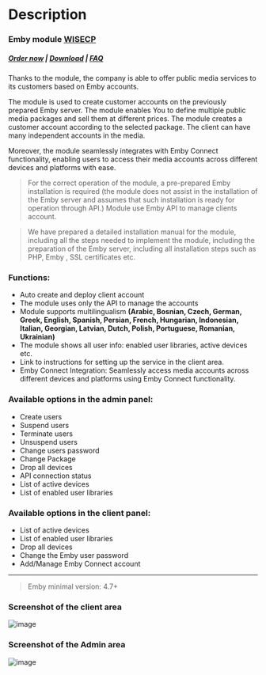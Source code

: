 # Description

### Emby module **[WISECP](https://puqcloud.com/link.php?id=78)** 

##### [Order now](https://puqcloud.com/index.php?rp=/store/wisecp-module-emby) | [Download](https://download.puqcloud.com/WISECP/Product/PUQ_WISECP-Emby/) | [FAQ](https://faq.puqcloud.com/)

Thanks to the module, the company is able to offer public media services to its customers based on Emby accounts.

The module is used to create customer accounts on the previously prepared Emby server. The module enables You to define multiple public media packages and sell them at different prices. The module creates a customer account according to the selected package. The client can have many independent accounts in the media.

Moreover, the module seamlessly integrates with Emby Connect functionality, enabling users to access their media accounts across different devices and platforms with ease.

>For the correct operation of the module, a pre-prepared Emby installation is required (the module does not assist in the installation of the Emby server and assumes that such installation is ready for operation through API.) Module use Emby API to manage clients account.

>We have prepared a detailed installation manual for the module, including all the steps needed to implement the module, including the preparation of the Emby server, including all installation steps such as PHP, Emby , SSL certificates etc.

### Functions:

- Auto create and deploy client account
- The module uses only the API to manage the accounts
- Module supports multilingualism **(Arabic, Bosnian, Czech, German, Greek, English, Spanish, Persian, French, Hungarian, Indonesian, Italian, Georgian, Latvian, Dutch, Polish, Portuguese, Romanian, Ukrainian)**
- The module shows all user info: enabled user libraries, active devices etc.
- Link to instructions for setting up the service in the client area.
- Emby Connect Integration: Seamlessly access media accounts across different devices and platforms using Emby Connect functionality.

### Available options in the admin panel:

- Create users
- Suspend users
- Terminate users
- Unsuspend users
- Change users password
- Change Package
- Drop all devices
- API connection status
- List of active devices
- List of enabled user libraries

### Available options in the client panel:

- List of active devices
- List of enabled user libraries
- Drop all devices
- Change the Emby user password
- Add/Manage Emby Connect account

- - - - - -

>Emby minimal version: 4.7+

### Screenshot of the client area

![image](https://github.com/PUQ-sp-z-o-o/WISECP-Module-Emby/assets/81689153/0b98fa76-e01a-4bd9-84a6-c9ccd491ae6f)

### Screenshot of the Admin area

![image](https://github.com/PUQ-sp-z-o-o/WISECP-Module-Emby/assets/81689153/ee46531f-59f0-421d-8628-a3e8a2364361)
